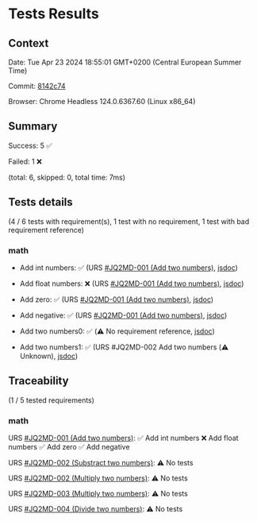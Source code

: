 # Tests Results

## Context

Date: Tue Apr 23 2024 18:55:01 GMT+0200 (Central European Summer Time)

Commit: [8142c74](https://github.com/ivmartel/jsonqa2md/commit/8142c74690a60ad763ecd0c13bcff73c48681881)

Browser: Chrome Headless 124.0.6367.60 (Linux x86_64)

## Summary
Success: 5 ✅

Failed: 1 ❌

(total: 6, skipped: 0, total time: 7ms)

## Tests details

(4 / 6 tests with requirement(s), 1 test with no requirement, 1 test with bad requirement reference)

### math

- Add int numbers: ✅ 
(URS [#JQ2MD-001 (Add two numbers)](tutorial-user-stories.html#jq2md-001-add-two-numbers), [jsdoc](module-tests_math.html#~add-int-numbers))

- Add float numbers: ❌ 
(URS [#JQ2MD-001 (Add two numbers)](tutorial-user-stories.html#jq2md-001-add-two-numbers), [jsdoc](module-tests_math.html#~add-float-numbers))

- Add zero: ✅ 
(URS [#JQ2MD-001 (Add two numbers)](tutorial-user-stories.html#jq2md-001-add-two-numbers), [jsdoc](module-tests_math.html#~add-zero))

- Add negative: ✅ 
(URS [#JQ2MD-001 (Add two numbers)](tutorial-user-stories.html#jq2md-001-add-two-numbers), [jsdoc](module-tests_math.html#~add-negative))

- Add two numbers0: ✅ 
(⚠️ No requirement reference, [jsdoc](module-tests_math.html#~add-two-numbers0))

- Add two numbers1: ✅ 
(URS #JQ2MD-002 Add two numbers (⚠️ Unknown), [jsdoc](module-tests_math.html#~add-two-numbers1))

## Traceability

(1 / 5 tested requirements)

### math

URS [#JQ2MD-001 (Add two numbers)](tutorial-user-stories.html#jq2md-001-add-two-numbers):
 ✅ Add int numbers 
 ❌ Add float numbers 
 ✅ Add zero 
 ✅ Add negative 

URS [#JQ2MD-002 (Substract two numbers)](tutorial-user-stories.html#jq2md-002-substract-two-numbers):
 ⚠️ No tests

URS [#JQ2MD-002 (Multiply two numbers)](tutorial-user-stories.html#jq2md-002-multiply-two-numbers):
 ⚠️ No tests

URS [#JQ2MD-003 (Multiply two numbers)](tutorial-user-stories.html#jq2md-003-multiply-two-numbers):
 ⚠️ No tests

URS [#JQ2MD-004 (Divide two numbers)](tutorial-user-stories.html#jq2md-004-divide-two-numbers):
 ⚠️ No tests

